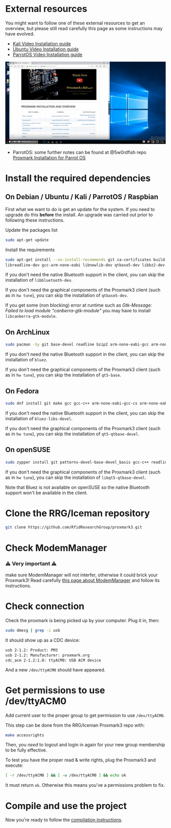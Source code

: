 # External resources

You might want to follow one of these external resources to get an overview, but please still read carefully this page as some instructions may have evolved.

* [Kali Video Installation guide](https://youtu.be/t5eBPS6lV3E "Kali Linux Installation Tutorial")
* [Ubuntu Video Installation guide](https://youtu.be/DThmkH8CdMo "Ubuntu Installation Tutorial")
* [ParrotOS Video Installation guide](https://youtu.be/Wl9AsrU4igo "ParrotOS Installation Tutorial")

![Linux Installation Video Screenshot](https://github.com/5w0rdfish/Proxmark3-RDV4-ParrotOS/blob/master/screenshot-www.youtube.com-2019.03.17-20-44-33.png)

* ParrotOS: some further notes can be found at @5w0rdfish repo [Proxmark Installation for Parrot OS](https://github.com/5w0rdfish/Proxmark3-RDV4-ParrotOS)


# Install the required dependencies

## On Debian / Ubuntu / Kali / ParrotOS / Raspbian

First what we want to do is get an update for the system. If you need to upgrade do this **before** the install. An upgrade was carried out prior to following these instructions. 

Update the packages list
```sh
sudo apt-get update
``` 
Install the requirements

```sh
sudo apt-get install --no-install-recommends git ca-certificates build-essential pkg-config \
libreadline-dev gcc-arm-none-eabi libnewlib-dev qtbase5-dev libbz2-dev libbluetooth-dev
```

If you don't need the native Bluetooth support in the client, you can skip the installation of `libbluetooth-dev`.

If you don't need the graphical components of the Proxmark3 client (such as in `hw tune`), you can skip the installation of `qtbase5-dev`.

If you get some (non blocking) error at runtime such as _Gtk-Message: Failed to load module "canberra-gtk-module"_ you may have to install `libcanberra-gtk-module`.

## On ArchLinux

```sh
sudo pacman -Sy git base-devel readline bzip2 arm-none-eabi-gcc arm-none-eabi-newlib qt5-base bluez --needed
```

If you don't need the native Bluetooth support in the client, you can skip the installation of `bluez`.

If you don't need the graphical components of the Proxmark3 client (such as in `hw tune`), you can skip the installation of `qt5-base`.

## On Fedora

```sh
sudo dnf install git make gcc gcc-c++ arm-none-eabi-gcc-cs arm-none-eabi-newlib readline-devel bzip2-devel qt5-qtbase-devel bluez-libs-devel libatomic
```

If you don't need the native Bluetooth support in the client, you can skip the installation of `bluez-libs-devel`.

If you don't need the graphical components of the Proxmark3 client (such as in `hw tune`), you can skip the installation of `qt5-qtbase-devel`.

## On openSUSE

```sh
sudo zypper install git patterns-devel-base-devel_basis gcc-c++ readline-devel libbz2-devel cross-arm-none-gcc9 cross-arm-none-newlib-devel libqt5-qtbase-devel
```

If you don't need the graphical components of the Proxmark3 client (such as in `hw tune`), you can skip the installation of `libqt5-qtbase-devel`.

Note that Bluez is not available on openSUSE so the native Bluetooth support won't be available in the client.

# Clone the RRG/Iceman repository

```sh
git clone https://github.com/RfidResearchGroup/proxmark3.git
```

# Check ModemManager

### ⚠️ Very important ⚠️
make sure ModemManager will not interfer, otherwise it could brick your Proxmark3!
Read carefully [this page about ModemManager](ModemManager-Must-Be-Discarded.md) and follow its instructions.

# Check connection

Check the proxmark is being picked up by your computer. Plug it in, then:

```sh
sudo dmesg | grep -i usb
```
It should show up as a CDC device:
```
usb 2-1.2: Product: PM3
usb 2-1.2: Manufacturer: proxmark.org
cdc_acm 2-1.2:1.0: ttyACM0: USB ACM device
```
And a new `/dev/ttyACM0` should have appeared.

# Get permissions to use /dev/ttyACM0

Add current user to the proper group to get permission to use `/dev/ttyACM0`.

This step can be done from the RRG/Iceman Proxmark3 repo with:

```sh
make accessrights
```

Then, you *need* to logout and login in again for your new group membership to be fully effective.

To test you have the proper read & write rights, plug the Proxmark3 and execute:
```sh
[ -r /dev/ttyACM0 ] && [ -w /dev/ttyACM0 ] && echo ok
```
It must return `ok`. Otherwise this means you've a permissions problem to fix.

# Compile and use the project

Now you're ready to follow the [compilation instructions](/doc/md/Use_of_Proxmark/0_Compilation-Instructions.md).

